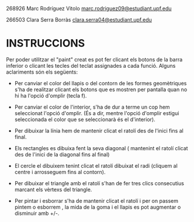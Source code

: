 268926 Marc Rodríguez Vitolo marc.rodriguez09@estudiant.upf.edu

266503 Clara Serra Borràs clara.serra04@estudiant.upf.edu 

# INSTRUCCIONS

Per poder utilitzar el "paint" creat es pot fer clicant els botons de la barra inferior o clicant les tecles del teclat assignades a cada funció. Alguns aclariments són els següents:

- Per canviar el color del llapis o del contorn de les formes geomètriques s'ha de realitzar clicant els botons que es mostren per pantalla quan no hi ha l'opció d'omplir (tecla f).

- Per canviar el color de l'interior, s'ha de dur a terme un cop hem seleccionat l'opció d'omplir. (És a dir, mentre l'opció d'omplir estigui seleccionada el color que se seleccionarà és el d'interior).

- Per dibuixar la línia hem de mantenir clicat el ratolí des de l'inici fins al final.

- Els rectangles es dibuixa fent la seva diagonal ( mantenint el ratolí clicat des de l'inici de la diagonal fins al final)

- El cercle el dibuixem tenint clicat el ratolí dibuixat el radi (cliquem al centre i arrosseguem fins al contorn).

- Per dibuixar el triangle amb el ratolí s'han de fer tres clics consecutius marcant els vèrtexs del triangle.

- Per pintar i esborrar s'ha de mantenir clicat el ratolí i per on passem pintem o esborrem , la mida de la goma i el llapis es pot augmentar o disminuir amb +/-.

